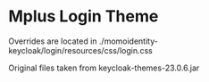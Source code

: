 # Mplus Login Theme

Overrides are located in ./momoidentity-keycloak/login/resources/css/login.css

Original files taken from keycloak-themes-23.0.6.jar
